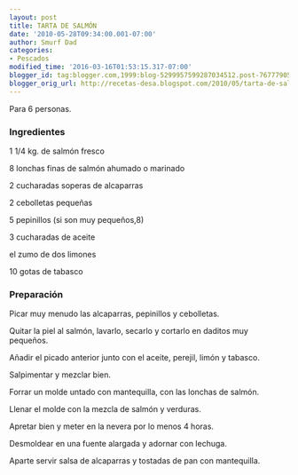 ```yaml
---
layout: post
title: TARTA DE SALMÓN
date: '2010-05-28T09:34:00.001-07:00'
author: Smurf Dad
categories:
- Pescados
modified_time: '2016-03-16T01:53:15.317-07:00'
blogger_id: tag:blogger.com,1999:blog-5299957599287034512.post-7677790587529526186
blogger_orig_url: http://recetas-desa.blogspot.com/2010/05/tarta-de-salmon.html
---
```


Para 6 personas.

<h3>Ingredientes</h3>
1 1/4 kg. de salmón fresco

8 lonchas finas de salmón ahumado o marinado

2 cucharadas soperas de alcaparras

2 cebolletas pequeñas

5 pepinillos (si son muy pequeños,8)

3 cucharadas de aceite

el zumo de dos limones

10 gotas de tabasco

<h3>Preparación</h3>
Picar muy menudo las alcaparras, pepinillos y cebolletas.

Quitar la piel al salmón, lavarlo, secarlo y cortarlo en daditos muy pequeños.

Añadir el picado anterior junto con el aceite, perejil, limón y tabasco.

Salpimentar y mezclar bien.

Forrar un molde untado con mantequilla, con las lonchas de salmón.

Llenar el molde con la mezcla de salmón y verduras.

Apretar bien y meter en la nevera por lo menos 4 horas.

Desmoldear en una fuente alargada y adornar con lechuga.

Aparte servir salsa de alcaparras y tostadas de pan con mantequilla.